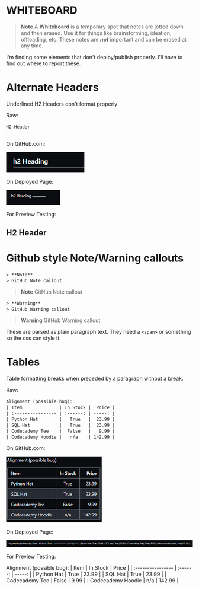 WHITEBOARD
=========
> **Note**
>  A **Whiteboard** is a temporary spot that notes are jotted down and then
> erased.  Use it for things like brainstorming, ideation, offloading, etc.
> These notes are ***not*** important and can be erased at any time.


I'm finding some elements that don't deploy/publish properly.  I'll have to find out where to
report these.

# Alternate Headers
Underlined H2 Headers don't format properly 

Raw:
```
H2 Header
---------
```
On GitHub.com:

![](../assets/media/Pasted%20image%2020230913102738.png)

On Deployed Page:

![](../assets/media/Pasted%20image%2020230913102806.png)

For Preview Testing:

H2 Header
---------


# Github style Note/Warning callouts

```
> **Note** 
> GitHub Note callout
```

> **Note** 
> GitHub Note callout

```
> **Warning** 
> GitHub Warning callout
```

> **Warning** 
> GitHub Warning callout

These are parsed as plain paragraph text.
They need a `<span>` or something so the css can style it.


# Tables
Table formatting breaks when preceded by a paragraph without a break.

Raw:
```
Alignment (possible bug):
| Item              | In Stock |  Price |
| :---------------- | :------: | -----: |
| Python Hat        |   True   |  23.99 |
| SQL Hat           |   True   |  23.99 |
| Codecademy Tee    |  False   |   9.99 |
| Codecademy Hoodie |   n/a    | 142.99 |
```

On GitHub.com:

![](../assets/media/Pasted%20image%2020230913102242.png)

On Deployed Page:

![](../assets/media/Pasted%20image%2020230913102305.png)

For Preview Testing:

Alignment (possible bug):
| Item              | In Stock |  Price |
| :---------------- | :------: | -----: |
| Python Hat        |   True   |  23.99 |
| SQL Hat           |   True   |  23.99 |
| Codecademy Tee    |  False   |   9.99 |
| Codecademy Hoodie |   n/a    | 142.99 |




